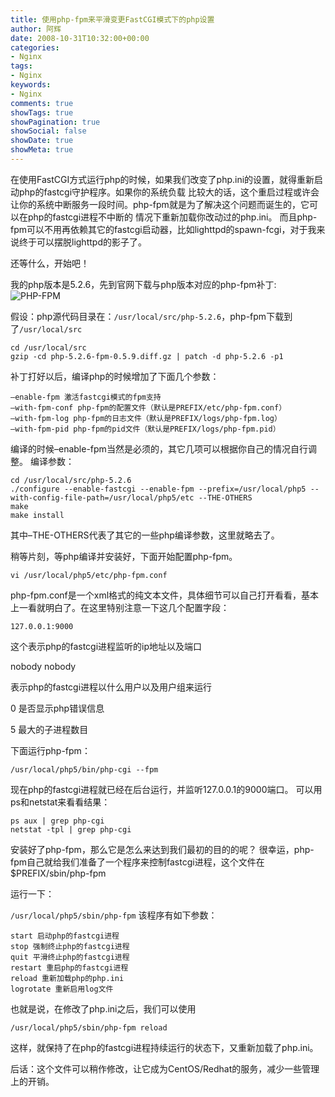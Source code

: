 ```yaml
---
title: 使用php-fpm来平滑变更FastCGI模式下的php设置
author: 阿辉
date: 2008-10-31T10:32:00+00:00
categories:
- Nginx
tags:
- Nginx
keywords:
- Nginx
comments: true
showTags: true
showPagination: true
showSocial: false
showDate: true
showMeta: true
---
```

在使用FastCGI方式运行php的时候，如果我们改变了php.ini的设置，就得重新启动php的fastcgi守护程序。如果你的系统负载 比较大的话，这个重启过程或许会让你的系统中断服务一段时间。php-fpm就是为了解决这个问题而诞生的，它可以在php的fastcgi进程不中断的 情况下重新加载你改动过的php.ini。
而且php-fpm可以不用再依赖其它的fastcgi启动器，比如lighttpd的spawn-fcgi，对于我来说终于可以摆脱lighttpd的影子了。

还等什么，开始吧！

我的php版本是5.2.6，先到官网下载与php版本对应的php-fpm补丁:![PHP-FPM](http://php-fpm.anight.org/)

<!--more-->

假设：php源代码目录在：`/usr/local/src/php-5.2.6`，php-fpm下载到了`/usr/local/src`
```
cd /usr/local/src
gzip -cd php-5.2.6-fpm-0.5.9.diff.gz | patch -d php-5.2.6 -p1
```
补丁打好以后，编译php的时候增加了下面几个参数：
```
–enable-fpm 激活fastcgi模式的fpm支持
–with-fpm-conf php-fpm的配置文件（默认是PREFIX/etc/php-fpm.conf）
–with-fpm-log php-fpm的日志文件（默认是PREFIX/logs/php-fpm.log）
–with-fpm-pid php-fpm的pid文件（默认是PREFIX/logs/php-fpm.pid）
```
编译的时候–enable-fpm当然是必须的，其它几项可以根据你自己的情况自行调整。
编译参数：
```
cd /usr/local/src/php-5.2.6
./configure --enable-fastcgi --enable-fpm --prefix=/usr/local/php5 --with-config-file-path=/usr/local/php5/etc --THE-OTHERS
make
make install
```
其中–THE-OTHERS代表了其它的一些php编译参数，这里就略去了。

稍等片刻，等php编译并安装好，下面开始配置php-fpm。

`vi /usr/local/php5/etc/php-fpm.conf`

php-fpm.conf是一个xml格式的纯文本文件，具体细节可以自己打开看看，基本上一看就明白了。在这里特别注意一下这几个配置字段：

`127.0.0.1:9000`

这个表示php的fastcgi进程监听的ip地址以及端口

nobody
nobody

表示php的fastcgi进程以什么用户以及用户组来运行

0
是否显示php错误信息

5
最大的子进程数目

下面运行php-fpm：

`/usr/local/php5/bin/php-cgi --fpm`

现在php的fastcgi进程就已经在后台运行，并监听127.0.0.1的9000端口。
可以用ps和netstat来看看结果：
```
ps aux | grep php-cgi
netstat -tpl | grep php-cgi
```
安装好了php-fpm，那么它是怎么来达到我们最初的目的的呢？
很幸运，php-fpm自己就给我们准备了一个程序来控制fastcgi进程，这个文件在$PREFIX/sbin/php-fpm

运行一下：

`/usr/local/php5/sbin/php-fpm`
该程序有如下参数：
```
start 启动php的fastcgi进程
stop 强制终止php的fastcgi进程
quit 平滑终止php的fastcgi进程
restart 重启php的fastcgi进程
reload 重新加载php的php.ini
logrotate 重新启用log文件
```
也就是说，在修改了php.ini之后，我们可以使用

`/usr/local/php5/sbin/php-fpm reload`

这样，就保持了在php的fastcgi进程持续运行的状态下，又重新加载了php.ini。

后话：这个文件可以稍作修改，让它成为CentOS/Redhat的服务，减少一些管理上的开销。
